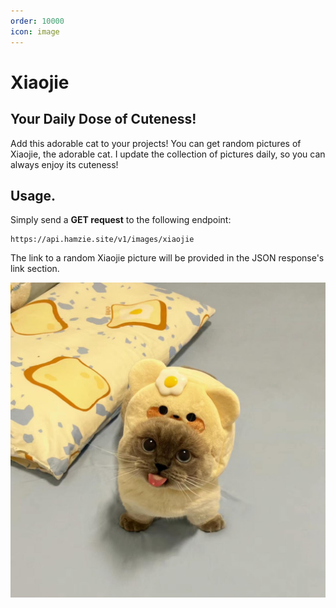 ```yaml
---
order: 10000
icon: image
---
```


# Xiaojie
## Your Daily Dose of Cuteness!

Add this adorable cat to your projects! You can get random pictures of Xiaojie, the adorable cat. I update the collection of pictures daily, so you can always enjoy its cuteness!

## Usage.

Simply send a **GET request** to the following endpoint:

```
https://api.hamzie.site/v1/images/xiaojie
```

The link to a random Xiaojie picture will be provided in the JSON response's link section.

![Least adorable picture of Xiaojie.](/static/xiaojie.jpg)